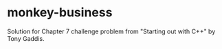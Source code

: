 # monkey-business
Solution for Chapter 7 challenge problem from "Starting out with C++" by Tony Gaddis. 
